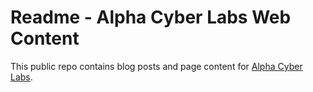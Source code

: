 # Readme - Alpha Cyber Labs Web Content

This public repo contains blog posts and page content for [Alpha Cyber Labs](alphacyberlabs.com).